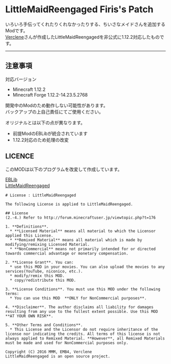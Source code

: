 LittleMaidReengaged Firis's Patch
===

いろいろ手伝ってくれたりくれなかったりする、ちいさなメイドさんを追加するModです。  
[Verclene](https://github.com/Verclene)さんが作成したLittleMaidReengagedを非公式に1.12.2対応したものです。  

---

## 注意事項
対応バージョン
* Minecraft 1.12.2  
* Minecraft Forge 1.12.2-14.23.5.2768

開発中のModのため動作しない可能性があります。  
バックアップの上自己責任にてご使用ください。  
  
オリジナルとは以下の点が異なります。
* 前提ModのEBLibが統合されています
* 1.12.2対応のため処理の改変  

## LICENCE
このMODは以下のプログラムを改変して作成しています。  
  
[EBLib](https://github.com/Verclene/EBLib)  
[LittleMaidReengaged](https://github.com/Verclene/LittleMaidReengaged)　　
```
# License : LittleMaidReengaged

The following License is applied to LittleMaidReengaged.

## License
(2.-4.) Refer to http://forum.minecraftuser.jp/viewtopic.php?t=176

1. **Definitions**.
  * **Licensed Material** means all material to which the Licensor applied this License.
  * **Remixed Material** means all material which is made by modifying/remixing Licensed Material.
  * **NonCommercial** means not primarily intended for or directed towards commercial advantage or monetary compensation.

2. **License Grant**. You can:
  * use this MOD in your movies. You can also upload the movies to any services(YouTube, niconico, etc.).
  * modify/remix this MOD.
  * copy/redistribute this MOD.

3. **License Conditions**. You must use this MOD under the following terms:
  * You can use this MOD  **ONLY for NonCommercial purposes**.

4. **Disclaimer**. The author disclaims all liability for damages resulting from any use to the fullest extent possible. Use this MOD **AT YOUR OWN RISK**.

5. **Other Terms and Conditions**.
  * This License and the Licensor do not require inheritance of the license nor indicating the credits. All terms of this license is not always applied to Remixed Material. **However**, all Remixed Materials must be made and used for NonCommercial purposes only.
  
Copyright (C) 2016 MMM, EMB4, Verclene
LittleMaidReengaged is an open source project.
```
